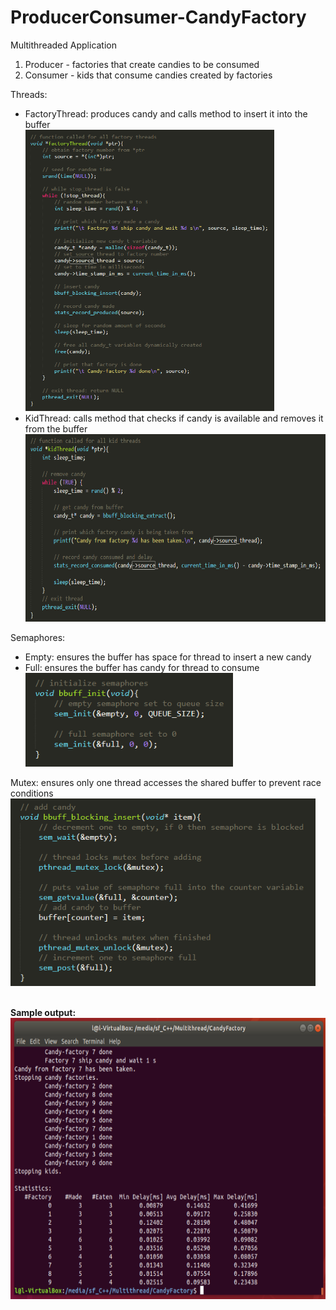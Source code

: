 # ProducerConsumer-CandyFactory
Multithreaded Application <br />
1. Producer - factories that create candies to be consumed
2. Consumer - kids that consume candies created by factories<br />

Threads:
<ul>
  <li>FactoryThread: produces candy and calls method to insert it into the buffer<br />
    <img src="images/factoryThread.png" alt="FactoryThread" height="450">
</li>
  <li>KidThread: calls method that checks if candy is available and removes it from the buffer<br />
      <img src="images/kidThread.png" alt="KidThread" height="300">
</li>
  </ul>
  
  Semaphores:
  <ul>
  <li>Empty: ensures the buffer has space for thread to insert a new candy</li>
  <li>Full: ensures the buffer has candy for thread to consume<br />
      <img src="images/semaphores.png" alt="semaphores" height="150">

  </li>
  </ul>
  
Mutex: ensures only one thread accesses the shared buffer to prevent race conditions <br />
    <img src="images/mutex.png" alt="mutex" height="300">

<br />
<b>Sample output:</b> <br />
    <img src="images/output.png" alt="output" height="450">
